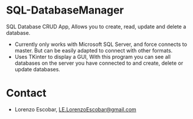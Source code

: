 # SQL-DatabaseManager
SQL Database CRUD App, Allows you to create, read, update and delete a database. 


- Currently only works with Microsoft SQL Server, and force connects to master. But can be easily adapted to connect with other formats.
- Uses TKinter to display a GUI, With this program you can see all databases on the server you have connected to and create, delete or update databases.

# Contact
- Lorenzo Escobar, LE.LorenzoEscobar@gmail.com
